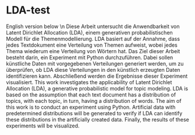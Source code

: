 # LDA-test
 English version below \n
 Diese Arbeit untersucht die Anwendbarkeit von Latent Dirichlet Allocation (LDA), einem generativen probabilistischen Modell für die Themenmodellierung. LDA basiert auf der Annahme, dass jedes Textdokument eine Verteilung von Themen aufweist, wobei jedes Thema wiederum eine Verteilung von Wörtern hat. Das Ziel dieser Arbeit besteht darin, ein Experiment mit Python durchzuführen. Dabei sollen künstliche Daten mit vorgegebenen Verteilungen generiert werden, um zu überprüfen, ob LDA diese Verteilungen in den künstlich erzeugten Daten identifizieren kann. Abschließend werden die Ergebnisse dieser Experiment visualisiert.
 This work investigates the applicability of Latent Dirichlet Allocation (LDA), a generative probabilistic model for topic modeling. LDA is based on the assumption that each text document has a distribution of topics, with each topic, in turn, having a distribution of words. The aim of this work is to conduct an experiment using Python. Artificial data with predetermined distributions will be generated to verify if LDA can identify these distributions in the artificially created data. Finally, the results of these experiments will be visualized. 